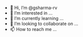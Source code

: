 - 👋 Hi, I’m @gsharma-rv
- 👀 I’m interested in ...
- 🌱 I’m currently learning ...
- 💞️ I’m looking to collaborate on ...
- 📫 How to reach me ...

<!---
gsharma-rv/gsharma-rv is a ✨ special ✨ repository because its `README.md` (this file) appears on your GitHub profile.
You can click the Preview link to take a look at your changes.
--->
